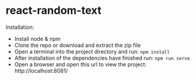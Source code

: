 # react-random-text

Installation:
<ul>
<li>Install node & npm</li>
<li>Clone the repo or download and extract the zip file</li>
<li>Open a terminal into the project directory and run: <code>npm install</code></li>
<li>After installation of the dependencies have finished run: <code>npm run serve</code></li>
<li>Open a browser and open this url to view the project: http://localhost:8081/</li>
</ul>
